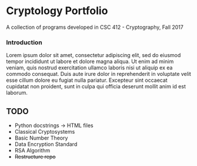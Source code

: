 # Cryptology Portfolio
A collection of programs developed in CSC 412 - Cryptography, Fall 2017

### Introduction

Lorem ipsum dolor sit amet, consectetur adipiscing elit, sed do eiusmod tempor 
incididunt ut labore et dolore magna aliqua. Ut enim ad minim veniam, quis 
nostrud exercitation ullamco laboris nisi ut aliquip ex ea commodo consequat. 
Duis aute irure dolor in reprehenderit in voluptate velit esse cillum dolore eu 
fugiat nulla pariatur. Excepteur sint occaecat cupidatat non proident, sunt in 
culpa qui officia deserunt mollit anim id est laborum.

## TODO
 - Python docstrings -> HTML files
 - Classical Cryptosystems
 - Basic Number Theory
 - Data Encryption Standard
 - RSA Algorithm
 - ~~Restructure repo~~